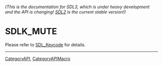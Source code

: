 ###### (This is the documentation for SDL3, which is under heavy development and the API is changing! [SDL2](https://wiki.libsdl.org/SDL2/) is the current stable version!)
# SDLK_MUTE

Please refer to [SDL_Keycode](SDL_Keycode) for details.

----
[CategoryAPI](CategoryAPI), [CategoryAPIMacro](CategoryAPIMacro)

